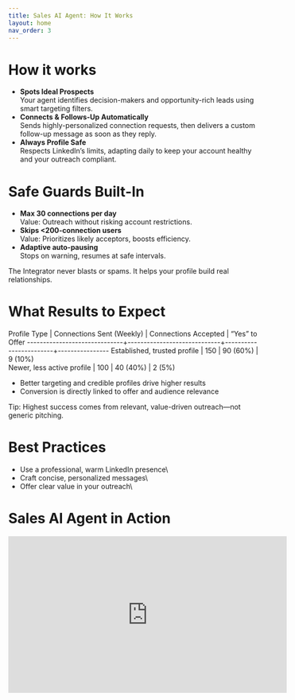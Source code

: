 ```yaml
---
title: Sales AI Agent: How It Works
layout: home
nav_order: 3
---
```


# How it works

* **Spots Ideal Prospects**\
  Your agent identifies decision-makers and opportunity-rich leads using smart targeting filters.
* **Connects & Follows-Up Automatically**\
  Sends highly-personalized connection requests, then delivers a custom follow-up message as soon as they reply.
* **Always Profile Safe**\
  Respects LinkedIn’s limits, adapting daily to keep your account healthy and your outreach compliant.

# Safe Guards Built-In

 * **Max 30 connections per day**\
  Value: Outreach without risking account restrictions.
* **Skips <200-connection users**\
  Value: Prioritizes likely acceptors, boosts efficiency.
* **Adaptive auto-pausing**\
  Stops on warning, resumes at safe intervals.

The Integrator never blasts or spams. It helps your profile build real relationships.

# What Results to Expect

Profile Type                  |  Connections Sent (Weekly)  |  Connections Accepted  |  “Yes” to Offer
------------------------------+-----------------------------+------------------------+----------------
Established, trusted profile  |  150                        |  90 (60%)              |  9 (10%)       
Newer, less active profile    |  100                        |  40 (40%)              |  2 (5%)        

- Better targeting and credible profiles drive higher results
- Conversion is directly linked to offer and audience relevance

Tip: Highest success comes from relevant, value-driven outreach—not generic pitching.

# Best Practices

* Use a professional, warm LinkedIn presence\
* Craft concise, personalized messages\
* Offer clear value in your outreach\


# Sales AI Agent in Action

<iframe width="560" height="315" src="https://www.youtube.com/embed/9FtJfYMQBlE" title="YouTube video player" frameborder="0" allow="accelerometer; autoplay; clipboard-write; encrypted-media; gyroscope; picture-in-picture" allowfullscreen></iframe> 
